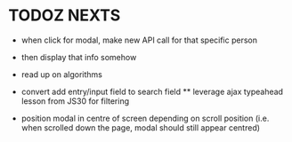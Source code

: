 # TODOZ NEXTS

* when click for modal, make new API call for that specific person
* then display that info somehow
* read up on algorithms

* convert add entry/input field to search field
** leverage ajax typeahead lesson from JS30 for filtering

* position modal in centre of screen depending on scroll position (i.e. when scrolled down
 the page, modal should still appear centred)
